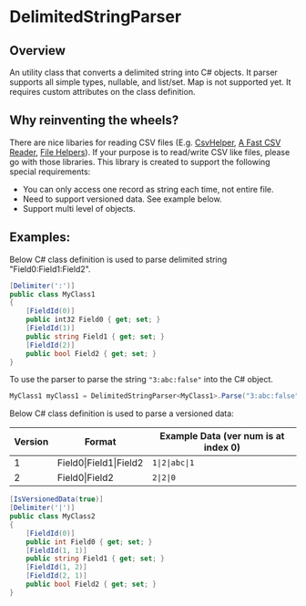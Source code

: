 # DelimitedStringParser

## Overview
An utility class that converts a delimited string into C# objects. It parser supports all simple types, nullable, and list/set. Map is not supported yet.
It requires custom attributes on the class definition.

## Why reinventing the wheels?
There are nice libaries for reading CSV files (E.g. [CsvHelper](https://github.com/JoshClose/CsvHelper), [A Fast CSV Reader](http://www.codeproject.com/Articles/9258/A-Fast-CSV-Reader), [File Helpers](http://www.filehelpers.net/)). If your purpose is to read/write CSV like files, please go with those libraries.
This library is created to support the following special requirements:
* You can only access one record as string each time, not entire file.
* Need to support versioned data. See example below.
* Support multi level of objects.

## Examples:
Below C# class definition is used to parse delimited string "Field0:Field1:Field2".
```C#
[Delimiter(':')]
public class MyClass1
{
    [FieldId(0)]
    public int32 Field0 { get; set; }
    [FieldId(1)]
    public string Field1 { get; set; }
    [FieldId(2)]
    public bool Field2 { get; set; }
}
```

To use the parser to parse the string `"3:abc:false"` into the C# object.
```C#
MyClass1 myClass1 = DelimitedStringParser<MyClass1>.Parse("3:abc:false");
```



Below C# class definition is used to parse a versioned data:

| Version  | Format | Example Data (ver num is at index 0) |
| --- | --- | --- |
| 1 | Field0\|Field1\|Field2 | `1\|2\|abc\|1` |
| 2 | Field0\|Field2 | `2\|2\|0` |

```C#
[IsVersionedData(true)]
[Delimiter('|')]
public class MyClass2
{
    [FieldId(0)]
    public int Field0 { get; set; }
    [FieldId(1, 1)]
    public string Field1 { get; set; }
    [FieldId(1, 2)]
    [FieldId(2, 1)]
    public bool Field2 { get; set; }
}
```
